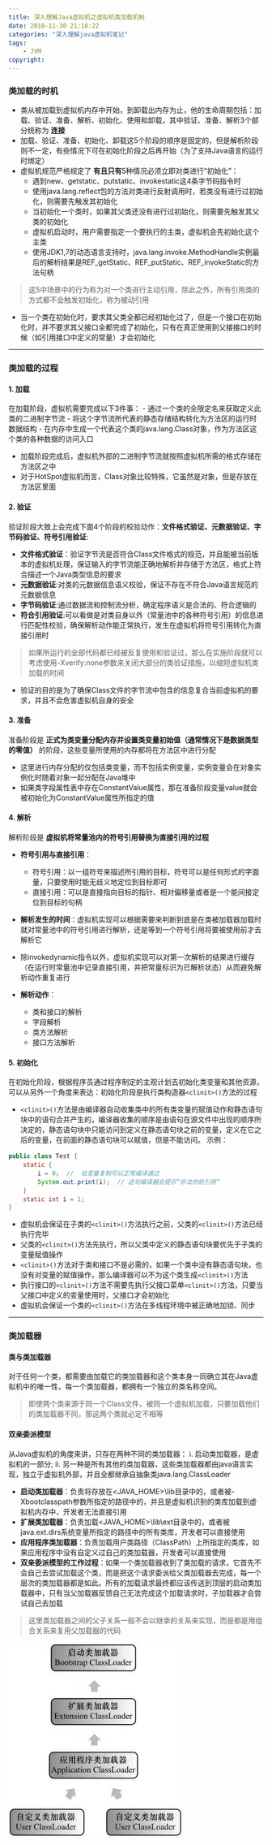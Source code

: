 ```yaml
---
title: 深入理解Java虚拟机之虚拟机类加载机制
date: 2018-11-30 21:18:22
categories: "深入理解java虚拟机笔记"
tags:
    - JVM
copyright:
---
```

### 类加载的时机
- 类从被加载到虚拟机内存中开始，到卸载出内存为止，他的生命周期包括：加载、验证、准备、解析、初始化、使用和卸载，其中验证、准备、解析3个部分统称为 **连接**
- 加载、验证、准备、初始化、卸载这5个阶段的顺序是固定的，但是解析阶段则不一定，有些情况下可在初始化阶段之后再开始（为了支持Java语言的运行时绑定）
- 虚拟机规范严格规定了 **有且只有**5种情况必须立即对类进行“初始化”：
    - 遇到new、getstatic、putstatic、invokestatic这4条字节码指令时
    - 使用java.lang.reflect包的方法对类进行反射调用时，若类没有进行过初始化，则需要先触发其初始化
    - 当初始化一个类时，如果其父类还没有进行过初始化，则需要先触发其父类的初始化
    - 虚拟机启动时，用户需要指定一个要执行的主类，虚拟机会先初始化这个主类
    - 使用JDK1,7的动态语言支持时，java.lang.invoke.MethodHandle实例最后的解析结果是REF_getStatic、REF_putStatic、REF_invokeStatic的方法句柄

> 这5中场景中的行为称为对一个类进行主动引用，除此之外，所有引用类的方式都不会触发初始化，称为被动引用

- 当一个类在初始化时，要求其父类全都已经初始化过了，但是一个接口在初始化时，并不要求其父接口全都完成了初始化，只有在真正使用到父接接口的时候（如引用接口中定义的常量）才会初始化
----
### 类加载的过程
#### 1. 加载
在加载阶段，虚拟机需要完成以下3件事：
    - 通过一个类的全限定名来获取定义此类的二进制字节流
    - 将这个字节流所代表的静态存储结构转化为方法区的运行时数据结构
    - 在内存中生成一个代表这个类的java.lang.Class对象，作为方法区这个类的各种数据的访问入口

- 加载阶段完成后，虚拟机外部的二进制字节流就按照虚拟机所需的格式存储在方法区之中
- 对于HotSpot虚拟机而言，Class对象比较特殊，它虽然是对象，但是存放在方法区里面

#### 2. 验证
验证阶段大致上会完成下面4个阶段的校验动作：**文件格式验证、元数据验证、字节码验证、符号引用验证**:
- **文件格式验证**：验证字节流是否符合Class文件格式的规范，并且能被当前版本的虚拟机处理，保证输入的字节流能正确地解析并存储于方法区，格式上符合描述一个Java类型信息的要求
- **元数据验证**:对类的元数据信息语义校验，保证不存在不符合Java语言规范的元数据信息
- **字节码验证**:通过数据流和控制流分析，确定程序语义是合法的、符合逻辑的
- **符合引用验证**:可以看做是对类自身以外（常量池中的各种符号引用）的信息进行匹配性校验，确保解析动作能正常执行，发生在虚拟机将符号引用转化为直接引用时
> 如果所运行的全部代码都已经被反复使用和验证过，那么在实施阶段就可以考虑使用-Xverify:none参数来关闭大部分的类验证措施，以缩短虚拟机类加载的时间
- 验证的目的是为了确保Class文件的字节流中包含的信息复合当前虚拟机的要求，并且不会危害虚拟机自身的安全

#### 3. 准备
准备阶段是 **正式为类变量分配内存并设置类变量初始值（通常情况下是数据类型的零值）** 的阶段，这些变量所使用的内存都将在方法区中进行分配
- 这里进行内存分配的仅包括类变量，而不包括实例变量，实例变量会在对象实例化时随着对象一起分配在Java堆中
- 如果类字段属性表中存在ConstantValue属性，那在准备阶段变量value就会被初始化为ConstantValue属性所指定的值

#### 4. 解析
解析阶段是 **虚拟机将常量池内的符号引用替换为直接引用的过程** 
- **符号引用与直接引用**：
    - 符号引用：以一组符号来描述所引用的目标，符号可以是任何形式的字面量，只要使用时能无歧义地定位到目标即可
    - 直接引用：可以是直接指向目标的指针、相对偏移量或者是一个能间接定位到目标的句柄

- **解析发生的时间**：虚拟机实现可以根据需要来判断到底是在类被加载器加载时就对常量池中的符号引用进行解析，还是等到一个符号引用将要被使用前才去解析它
- 除invokedynamic指令以外，虚拟机实现可以对第一次解析的结果进行缓存（在运行时常量池中记录直接引用，并把常量标识为已解析状态）从而避免解析动作重复进行
- **解析动作**：
    - 类和接口的解析
    - 字段解析
    - 类方法解析
    - 接口方法解析
    
#### 5. 初始化
在初始化阶段，根据程序员通过程序制定的主观计划去初始化类变量和其他资源，可以从另外一个角度来表达：初始化阶段是执行类构造器`<clinit>()`方法的过程
- `<clinit>()`方法是由编译器自动收集类中的所有类变量的赋值动作和静态语句块中的语句合并产生的，编译器收集的顺序是由语句在源文件中出现的顺序所决定的，静态语句块中只能访问到定义在静态语句块之前的变量，定义在它之后的变量，在前面的静态语句块可以赋值，但是不能访问。
示例：
```java
public class Test {
    static {
        i = 0;  //  给变量复制可以正常编译通过
        System.out.print(i);  // 这句编译器会提示“非法向前引用”  
    }
    static int i = 1;
}
```
- 虚拟机会保证在子类的`<clinit>()`方法执行之前，父类的`<clinit>()`方法已经执行完毕
- 父类的`<clinit>()`方法先执行，所以父类中定义的静态语句块要优先于子类的变量赋值操作
- `<clinit>()`方法对于类和接口不是必需的，如果一个类中没有静态语句块，也没有对变量的赋值操作，那么编译器可以不为这个类生成`<clinit>()`方法
- 执行接口的`<clinit>()`方法不需要先执行父接口菜单`<clinit>()`方法，只要当父接口中定义的变量使用时，父接口才会初始化
- 虚拟机会保证一个类的`<clinit>()`方法在多线程环境中被正确地加锁、同步

----
### 类加载器
#### 类与类加载器
对于任何一个类，都需要由加载它的类加载器和这个类本身一同确立其在Java虚拟机中的唯一性，每一个类加载器，都拥有一个独立的类名称空间。
> 即使两个类来源于同一个Class文件，被同一个虚拟机加载，只要加载他们的类加载器不同，那这两个类就必定不相等

#### 双亲委派模型
从Java虚拟机的角度来讲，只存在两种不同的类加载器：
i. 启动类加载器，是虚拟机的一部分;
ii. 另一种是所有其他的类加载器，这些类加载器都由java语言实现，独立于虚拟机外部，并且全都继承自抽象类java.lang.ClassLoader

- **启动类加载器**：负责将存放在<JAVA_HOME>\lib目录中的，或者被-Xbootclasspath参数所指定的路径中的，并且是虚拟机识别的类库加载到虚拟机内存中，开发者无法直接引用
- **扩展类加载器**：负责加载<JAVA_HOME>\lib\ext目录中的，或者被java.ext.dirs系统变量所指定的路径中的所有类库，开发者可以直接使用
- **应用程序类加载器**：负责加载用户类路径（ClassPath）上所指定的类库，如果应用程序中没有自定义过自己的类加载器，开发者可以直接使用
- **双亲委派模型的工作过程**：如果一个类加载器收到了类加载的请求，它首先不会自己去尝试加载这个类，而是把这个请求委派给父类加载器去完成，每一个层次的类加载器都是如此。所有的加载请求最终都应该传送到顶层的启动类加载器中，只有当父加载器反馈自己无法完成这个加载请求时，子加载器才会尝试自己去加载
> 这里类加载器之间的父子关系一般不会以继承的关系来实现，而是都是用组合关系来复用父加载器的代码

![](/images/jvm_classloader_doubleparent.jpg)


